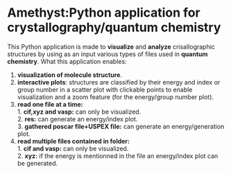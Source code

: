 # Amethyst:Python application for crystallography/quantum chemistry
This Python application is made to **visualize** and **analyze** crisallographic structures by using as an input various types of files used in **quantum chemistry**.
What this application enables:
1. **visualization of molecule structure**.
2. **interactive plots**: structures are classified by their energy and index or group number in a scatter plot with clickable points to enable visualization and a zoom feature (for the energy/group number plot).
3. **read one file at a time:**\
                            1. **cif,xyz and vasp:** can only be visualized.\
                            2. **res:** can generate an energy/index plot.\
                            3. **gathered poscar file+USPEX file:** can generate an energy/generation plot.
5. **read multiple files contained in folder:**\
                                            1. **cif and vasp:** can only be visualized.\
                                            2. **xyz:** if the energy is mentionned in the file an energy/index plot can be generated.
